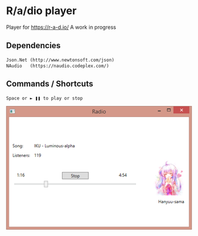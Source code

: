 # R/a/dio player
Player for https://r-a-d.io/
A work in progress

## Dependencies
    Json.Net (http://www.newtonsoft.com/json)
	NAudio   (https://naudio.codeplex.com/)
	
## Commands / Shortcuts
    Space or ► ❚❚ to play or stop

![](scr4.png)